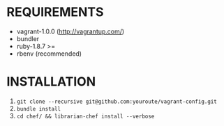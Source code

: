 REQUIREMENTS
============

  * vagrant-1.0.0 (http://vagrantup.com/)
  * bundler
  * ruby-1.8.7 >=
  * rbenv (recommended)

INSTALLATION
============

  1. `git clone --recursive git@github.com:youroute/vagrant-config.git`
  2. `bundle install`
  3. `cd chef/ && librarian-chef install --verbose`